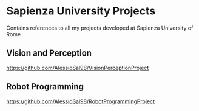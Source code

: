 # Sapienza University Projects
Contains references to all my projects developed at Sapienza University of Rome

## Vision and Perception
https://github.com/AlessioSal98/VisionPerceptionProject

## Robot Programming
https://github.com/AlessioSal98/RobotProgrammingProject
